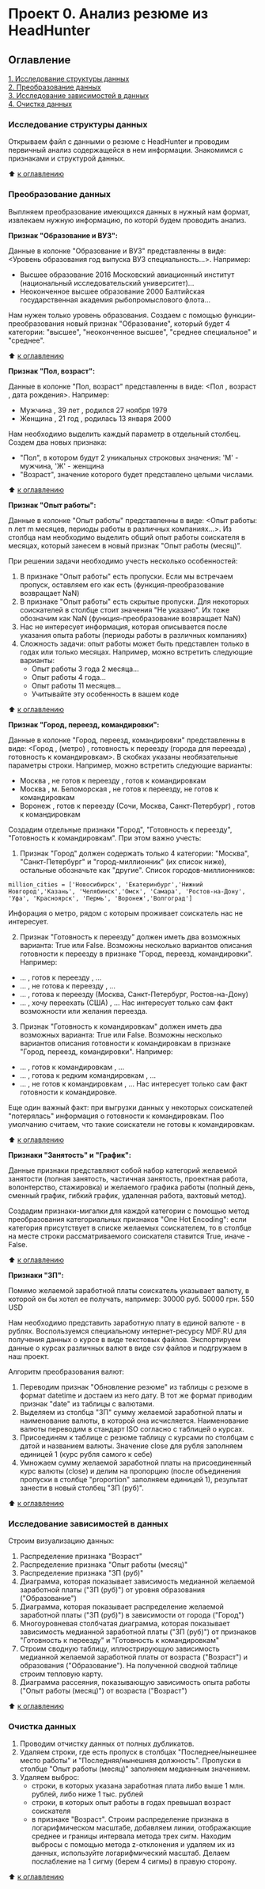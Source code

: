 # Проект 0. Анализ резюме из HeadHunter

## Оглавление  
[1. Исследование структуры данных](.README.md#Исследование-структуры-данных)  
[2. Преобразование данных](.README.md#Преобразование-данных)  
[3. Исследование зависимостей в данных](.README.md#Исследование-зависимостей-в-данных)  
[4. Очистка данных](.README.md#Очистка-данных)  


### Исследование структуры данных 

Открываем файл с данными о резюме с HeadHunter и проводим первичный анализ содержащейся в нем информации. Знакомимся с признаками и структурой данных.

:arrow_up: [к оглавлению](./README.md#Оглавление)


### Преобразование данных 

Выплняем преобразование имеющихся данных в нужный нам формат, извлекаем нужную информацию, по которй будем проводить анализ.

**Признак "Образование и ВУЗ":**  

Данные в колонке "Образование и ВУЗ" представленны в виде: <Уровень образования год выпуска ВУЗ специальность...>. 
Например:
- Высшее образование 2016 Московский авиационный институт (национальный исследовательский университет)...
- Неоконченное высшее образование 2000 Балтийская государственная академия рыбопромыслового флота… 

Нам нужен только уровень образования. Создаем с помощью функции-преобразования новый признак "Образование", который будет 4 категории: "высшее", "неоконченное высшее", "среднее специальное" и "среднее".

:arrow_up: [к оглавлению](./README.md#Оглавление)

**Признак "Пол, возраст":**

Данные в колонке "Пол, возраст" представленны в виде: <Пол , возраст , дата рождения>. 
Например:
- Мужчина , 39 лет , родился 27 ноября 1979
- Женщина , 21 год , родилась 13 января 2000

Нам необходимо выделить каждый параметр в отдельный столбец. Создем два новых признака: 
- "Пол", в котором будут 2 уникальных строковых значения: 'М' - мужчина, 'Ж' - женщина
- "Возраст", значение которого будет представлено целыми числами.

:arrow_up: [к оглавлению](./README.md#Оглавление)

**Признак "Опыт работы":**

Данные в колонке "Опыт работы" представленны в виде: <Опыт работы: n лет m месяцев, периоды работы в различных компаниях…>. 
Из столбца нам необходимо выделить общий опыт работы соискателя в месяцах, который занесем в новый признак "Опыт работы (месяц)".

При решении задачи необходимо учесть несколько особенностей:

1. В признаке "Опыт работы" есть пропуски. Если мы встречаем пропуск, оставляем его как есть (функция-преобразование возвращает NaN)
2. В признаке "Опыт работы" есть скрытые пропуски. Для некоторых соискателей в столбце стоит значения "Не указано". Их тоже обозначим как NaN (функция-преобразование возвращает NaN)
3. Нас не интересует информация, которая описывается после указания опыта работы (периоды работы в различных компаниях)
4. Сложность задачи: опыт работы может быть представлен только в годах или только месяцах. Например, можно встретить следующие варианты:
    - Опыт работы 3 года 2 месяца…
    - Опыт работы 4 года…
    - Опыт работы 11 месяцев…
    - Учитывайте эту особенность в вашем коде

:arrow_up: [к оглавлению](./README.md#Оглавление)

**Признак "Город, переезд, командировки":**

Данные в колонке "Город, переезд, командировки" представленны в виде: <Город , (метро) , готовность к переезду (города для переезда) , готовность к командировкам>. В скобках указаны необязательные параметры строки. 
Например, можно встретить следующие варианты:
- Москва , не готов к переезду , готов к командировкам
- Москва , м. Беломорская , не готов к переезду, не готов к командировкам
- Воронеж , готов к переезду (Сочи, Москва, Санкт-Петербург) , готов к командировкам

Создадим отдельные признаки "Город", "Готовность к переезду", "Готовность к командировкам". При этом важно учесть:
1. Признак "Город" должен содержать только 4 категории: "Москва", "Санкт-Петербург" и "город-миллионник" (их список ниже), остальные обозначьте как "другие".
Список городов-миллионников:

<code>million_cities = ['Новосибирск', 'Екатеринбург','Нижний Новгород','Казань', 'Челябинск','Омск', 'Самара', 'Ростов-на-Дону', 'Уфа', 'Красноярск', 'Пермь', 'Воронеж','Волгоград']</code>

Инфорация о метро, рядом с которым проживает соискатель нас не интересует.

2. Признак "Готовность к переезду" должен иметь два возможных варианта: True или False. 
Возможны несколько вариантов описания готовности к переезду в признаке "Город, переезд, командировки". Например:
- … , готов к переезду , …
- … , не готова к переезду , …
- … , готова к переезду (Москва, Санкт-Петербург, Ростов-на-Дону)
- … , хочу переехать (США) , …
Нас интересует только сам факт возможности или желания переезда.

3. Признак "Готовность к командировкам" должен иметь два возможных варианта: True или False. Возможны несколько вариантов описания готовности к командировкам в признаке "Город, переезд, командировки". Например:
- … , готов к командировкам , …
- … , готова к редким командировкам , …
- … , не готов к командировкам , …
Нас интересует только сам факт готовности к командировке.

Еще один важный факт: при выгрузки данных у некоторых соискателей "потерялась" информация о готовности к командировкам. Поо умолчанию считаем, что такие соискатели не готовы к командировкам.

:arrow_up: [к оглавлению](./README.md#Оглавление)

**Признаки "Занятость" и "График":**

Данные признаки представляют собой набор категорий желаемой занятости (полная занятость, частичная занятость, проектная работа, волонтерство, стажировка) и желаемого графика работы (полный день, сменный график, гибкий график, удаленная работа, вахтовый метод).

Создадим признаки-мигалки для каждой категории с помощью метод преобразования категориальных признаков "One Hot Encoding": если категория присутствует в списке желаемых соискателем, то в столбце на месте строки рассматриваемого соискателя ставится True, иначе - False.

:arrow_up: [к оглавлению](./README.md#Оглавление)

**Признаки "ЗП":**

Помимо желаемой заработной платы соискатель указывает валюту, в которой он бы хотел ее получать, например:
30000 руб.
50000 грн.
550 USD

Нам необходимо представить заработную плату в единой валюте - в рублях. 
Воспользуемся специальному интернет-ресурсу MDF.RU для получения данных о курсе в виде текстовых файлов. Экспортируем данные о курсах различных валют в виде csv файлов и подгружаем в наш проект.

Алгоритм преобразования валют:

1. Переводим признак "Обновление резюме" из таблицы с резюме в формат datetime и достаем из него дату. В тот же формат приводим признак "date" из таблицы с валютами.
2. Выделяем из столбца "ЗП" сумму желаемой заработной платы и наименование валюты, в которой она исчисляется. Наименование валюты переводим в стандарт ISO согласно с таблицей о курсах.
3. Присоединям к таблице с резюме таблицу с курсами по столбцам с датой и названием валюты. Значение close для рубля заполняем единицей 1 (курс рубля самого к себе)
4. Умножаем сумму желаемой заработной платы на присоединенный курс валюты (close) и делим на пропорцию (после объединения пропуски в столбце "proportion" заполняем единицей 1), результат занести в новый столбец "ЗП (руб)".

:arrow_up: [к оглавлению](./README.md#Оглавление)

### Исследование зависимостей в данных

Строим визуализацию данных:
1. Распределение признака "Возраст"
2. Распределение признака "Опыт работы (месяц)"
3. Распределение признака "ЗП (руб)"
4. Диаграмма, которая показывает зависимость медианной желаемой заработной платы ("ЗП (руб)") от уровня образования ("Образование")
5. Диаграмма, которая показывает распределение желаемой заработной платы ("ЗП (руб)") в зависимости от города ("Город")
6. Многоуровневая столбчатая диаграмма, которая показывает зависимость медианной заработной платы ("ЗП (руб)") от признаков "Готовность к переезду" и "Готовность к командировкам"
7. Строим сводную таблицу, иллюстрирующую зависимость медианной желаемой заработной платы от возраста ("Возраст") и образования ("Образование"). На полученной сводной таблице строим тепловую карту.
8. Диаграмма рассеяния, показывающую зависимость опыта работы ("Опыт работы (месяц)") от возраста ("Возраст")
  
:arrow_up: [к оглавлению](./README.md#Оглавление)


### Очистка данных

1. Проводим отчистку данных от полных дубликатов.
2. Удаляем строки, где есть пропуск в столбцах "Последнее/нынешнее место работы" и "Последняя/нынешняя должность". Пропуски в столбце "Опыт работы (месяц)" заполняем медианным значением.
3. Удаляем выброс: 
    - строки, в которых указана заработная плата либо выше 1 млн. рублей, либо ниже 1 тыс. рублей
    - строки, в которых опыт работы в годах превышал возраст соискателя
    - в признаке "Возраст". Строим распределение признака в логарифмическом масштабе, добавляем линии, отображающие среднее и границы интервала метода трех сигм. Находим выбросы с помощью метода z-отклонения и удаляем их из данных, используйте логарифмический масштаб. Делаем послабление на 1 сигму (берем 4 сигмы) в правую сторону.

:arrow_up: [к оглавлению](./README.md#Оглавление)

